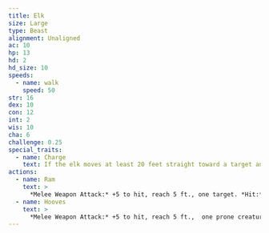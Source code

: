 ```yaml
---
title: Elk
size: Large
type: Beast
alignment: Unaligned
ac: 10
hp: 13
hd: 2
hd_size: 10
speeds:
  - name: walk
    speed: 50
str: 16
dex: 10
con: 12
int: 2
wis: 10
cha: 6
challenge: 0.25
special_traits:
  - name: Charge
    text: If the elk moves at least 20 feet straight toward a target and then hits it with a ram attack on the same turn, the target takes an extra 7 (2d6)  damage. If the target is a creature, it must succeed on a DC 13 Strength saving throw or be knocked prone.
actions:
  - name: Ram
    text: >
      *Melee Weapon Attack:* +5 to hit, reach 5 ft., one target. *Hit:* 6 (1d6 + 3) bludgeoning damage.
  - name: Hooves
    text: >
      *Melee Weapon Attack:* +5 to hit, reach 5 ft.,  one prone creature. *Hit:* 8 (2d4 + 3) bludgeoning damage.
---
```

